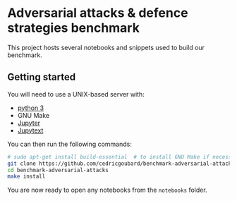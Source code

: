 # Adversarial attacks & defence strategies benchmark

This project hosts several notebooks and snippets used to build our benchmark.

## Getting started
You will need to use a UNIX-based server with:
 - [python 3](https://www.python.org/downloads/)
 - GNU Make
 - [Jupyter](https://jupyter.org/install)
 - [Jupytext](https://jupytext.readthedocs.io/en/latest/install.html)

You can then run the following commands:

```bash
# sudo apt-get install build-essential  # to install GNU Make if necessary
git clone https://github.com/cedricgoubard/benchmark-adversarial-attacks.git
cd benchmark-adversarial-attacks
make install
```

You are now ready to open any notebooks from the `notebooks` folder.

